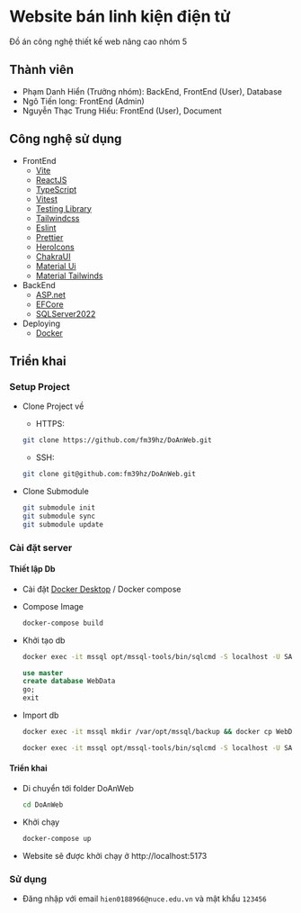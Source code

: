 # Website bán linh kiện điện tử

Đồ án công nghệ thiết kế web nâng cao nhóm 5

## Thành viên

- Phạm Danh Hiển (Trưởng nhóm): BackEnd, FrontEnd (User), Database
- Ngô Tiến long: FrontEnd (Admin)
- Nguyễn Thạc Trung Hiếu: FrontEnd (User), Document

## Công nghệ sử dụng

- FrontEnd
  - [Vite](https://vitejs.dev)
  - [ReactJS](https://reactjs.org)
  - [TypeScript](https://www.typescriptlang.org)
  - [Vitest](https://vitest.dev)
  - [Testing Library](https://testing-library.com)
  - [Tailwindcss](https://tailwindcss.com)
  - [Eslint](https://eslint.org)
  - [Prettier](https://prettier.io)
  - [HeroIcons](https://heroicons.com/)
  - [ChakraUI](https://chakra-ui.com/)
  - [Material Ui](https://mui.com)
  - [Material Tailwinds](https://www.material-tailwind.com/)
- BackEnd
  - [ASP.net](https://asp.net)
  - [EFCore](https://github.com/dotnet/efcore)
  - [SQLServer2022](https://www.microsoft.com/en-us/sql-server/)
- Deploying
  - [Docker](https://docker.com)

## Triển khai

### Setup Project

- Clone Project về

  - HTTPS:

  ```bash
  git clone https://github.com/fm39hz/DoAnWeb.git
  ```

  - SSH:

  ```bash
  git clone git@github.com:fm39hz/DoAnWeb.git
  ```

- Clone Submodule

  ```bash
  git submodule init
  git submodule sync
  git submodule update
  ```

### Cài đặt server

#### Thiết lập Db

- Cài đặt [Docker Desktop](https://docker.com) / Docker compose
- Compose Image

  ```bash
  docker-compose build
  ```

- Khởi tạo db

  ```bash
  docker exec -it mssql opt/mssql-tools/bin/sqlcmd -S localhost -U SA -P '@VeryComplexPassword1thTime'
  ```

  ```sql server
  use master
  create database WebData
  go;
  exit
  ```

- Import db

  ```bash
  docker exec -it mssql mkdir /var/opt/mssql/backup && docker cp WebData/WebData.sql mssql:/var/opt/mssql/backup/WebData.sql
  ```

  ```bash
  docker exec -it mssql opt/mssql-tools/bin/sqlcmd -S localhost -U SA -P '@VeryComplexPassword1thTime' -i '/var/opt/mssql/backup/WebData.sql'
  ```

#### Triển khai

- Di chuyển tới folder DoAnWeb

  ```bash
  cd DoAnWeb
  ```

- Khởi chạy

  ```bash
  docker-compose up
  ```

- Website sẽ được khởi chạy ở http://localhost:5173

### Sử dụng

- Đăng nhập với email `hien0188966@nuce.edu.vn` và mật khẩu `123456`
